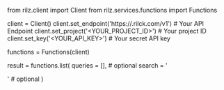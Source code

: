 from rilz.client import Client
from rilz.services.functions import Functions

client = Client()
client.set_endpoint('https://<REGION>.rilck.com/v1') # Your API Endpoint
client.set_project('<YOUR_PROJECT_ID>') # Your project ID
client.set_key('<YOUR_API_KEY>') # Your secret API key

functions = Functions(client)

result = functions.list(
    queries = [], # optional
    search = '<SEARCH>' # optional
)

